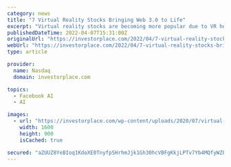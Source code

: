 ```yaml
---
category: news
title: "7 Virtual Reality Stocks Bringing Web 3.0 to Life"
excerpt: "Virtual reality stocks are becoming more popular due to VR headsets and videos. Investing in these stocks can have a lucrative payoff."
publishedDateTime: 2022-04-07T15:31:00Z
originalUrl: "https://investorplace.com/2022/04/7-virtual-reality-stocks-bringing-web-3-0-to-life-fb-msft-aapl-googl-goog-nvda-sony-mttr/"
webUrl: "https://investorplace.com/2022/04/7-virtual-reality-stocks-bringing-web-3-0-to-life-fb-msft-aapl-googl-goog-nvda-sony-mttr/"
type: article

provider:
  name: Nasdaq
  domain: investorplace.com

topics:
  - Facebook AI
  - AI

images:
  - url: "https://investorplace.com/wp-content/uploads/2020/07/virtual-reality-stocks-1600.jpg"
    width: 1600
    height: 900
    isCached: true

secured: "aZUUZ8YeBIoq1KdoXE0TnyfpSHrhmJjk1Gh30hcVBFgKkjLPTv7Yb4MQfyWZPCjZTYBS16bRpP/nooWVUDlTKBXQ4lTtPeQH+xXLYD6nnTwKJr3pYvpuqLYiKORsh5bUF8jolDkcAxmfxRU69F22PoaJpy9WKYj58rKY203ahsdXYOQsYWg2TwIOTDVqSDBBHpOS55lnglL1+87BgWXd0JLtnRKWOmJWYo9R1HCccFqdyOxR7phV734T4QcasTe790LB6w1j5ho5zvVZ0PaOdSHa3lVX4Tok9CNyXPCNniD1QE3daQxSnKUXxeEgT4S1PTE5sXhCf/Lkp3LAPk0JoV02NdEueEraf7HG/WPsRAU=;bxskapwaiwB5ioUsIzf5Ng=="
---
```


